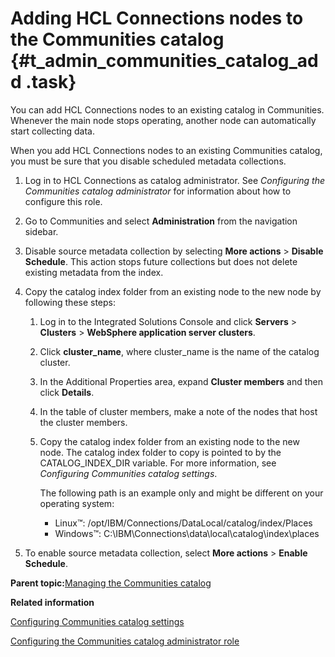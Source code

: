# Adding HCL Connections nodes to the Communities catalog {#t_admin_communities_catalog_add .task}

You can add HCL Connections nodes to an existing catalog in Communities. Whenever the main node stops operating, another node can automatically start collecting data.

When you add HCL Connections nodes to an existing Communities catalog, you must be sure that you disable scheduled metadata collections.

1.  Log in to HCL Connections as catalog administrator. See *Configuring the Communities catalog administrator* for information about how to configure this role.

2.  Go to Communities and select **Administration** from the navigation sidebar.

3.  Disable source metadata collection by selecting **More actions** \> **Disable Schedule**. This action stops future collections but does not delete existing metadata from the index.

4.  Copy the catalog index folder from an existing node to the new node by following these steps:

    1.  Log in to the Integrated Solutions Console and click **Servers** \> **Clusters** \> **WebSphere application server clusters**.

    2.  Click **cluster\_name**, where cluster\_name is the name of the catalog cluster.

    3.  In the Additional Properties area, expand **Cluster members** and then click **Details**.

    4.  In the table of cluster members, make a note of the nodes that host the cluster members.

    5.  Copy the catalog index folder from an existing node to the new node. The catalog index folder to copy is pointed to by the CATALOG\_INDEX\_DIR variable. For more information, see *Configuring Communities catalog settings*.

        The following path is an example only and might be different on your operating system:

        -   Linux™: /opt/IBM/Connections/DataLocal/catalog/index/Places
        -   Windows™: C:\\IBM\\Connections\\data\\local\\catalog\\index\\places
5.  To enable source metadata collection, select **More actions** \> **Enable Schedule**.


**Parent topic:**[Managing the Communities catalog](../admin/c_admin_communities_catalog.md)

**Related information**  


[Configuring Communities catalog settings](../admin/t_admin_communities_config_cat_settings.md)

[Configuring the Communities catalog administrator role](../admin/t_admin_communities_catalog_admin_role.md)


